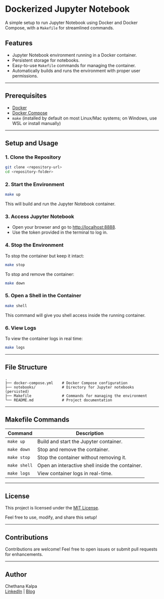 # Dockerized Jupyter Notebook

A simple setup to run Jupyter Notebook using Docker and Docker Compose, with a `Makefile` for streamlined commands.

## Features
- Jupyter Notebook environment running in a Docker container.
- Persistent storage for notebooks.
- Easy-to-use `Makefile` commands for managing the container.
- Automatically builds and runs the environment with proper user permissions.

---

## Prerequisites
- [Docker](https://www.docker.com/)
- [Docker Compose](https://docs.docker.com/compose/)
- `make` (installed by default on most Linux/Mac systems; on Windows, use WSL or install manually)

---

## Setup and Usage

### 1. Clone the Repository
```bash
git clone <repository-url>
cd <repository-folder>
```

### 2. Start the Environment
```bash
make up
```
This will build and run the Jupyter Notebook container.

### 3. Access Jupyter Notebook
- Open your browser and go to [http://localhost:8888](http://localhost:8888).
- Use the token provided in the terminal to log in.

### 4. Stop the Environment
To stop the container but keep it intact:
```bash
make stop
```

To stop and remove the container:
```bash
make down
```

### 5. Open a Shell in the Container
```bash
make shell
```
This command will give you shell access inside the running container.

### 6. View Logs
To view the container logs in real time:
```bash
make logs
```

---

## File Structure
```
.
├── docker-compose.yml    # Docker Compose configuration
├── notebooks/            # Directory for Jupyter notebooks (persisted)
├── Makefile              # Commands for managing the environment
└── README.md             # Project documentation
```

---

## Makefile Commands

| Command       | Description                                        |
|---------------|----------------------------------------------------|
| `make up`     | Build and start the Jupyter container.             |
| `make down`   | Stop and remove the container.                     |
| `make stop`   | Stop the container without removing it.            |
| `make shell`  | Open an interactive shell inside the container.    |
| `make logs`   | View container logs in real-time.                  |

---

## License
This project is licensed under the [MIT License](./LICENSE).

Feel free to use, modify, and share this setup!

---

## Contributions
Contributions are welcome! Feel free to open issues or submit pull requests for enhancements.

---

## Author
Chethana Kalpa  
[LinkedIn](https://www.linkedin.com/in/chethana-kalpa/) | [Blog](https://chethana.me/blog)